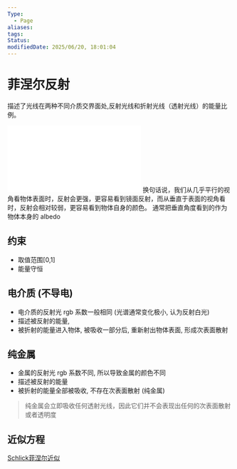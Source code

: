```yaml
---
Type:
  - Page
aliases: 
tags: 
Status: 
modifiedDate: 2025/06/20, 18:01:04
---
```


# 菲涅尔反射

描述了光线在两种不同介质交界面处,反射光线和折射光线（透射光线）的能量比例。

![菲涅尔效应#菲涅尔效应](菲涅尔效应.md)
换句话说，我们从几乎平行的视角看物体表面时，反射会更强，更容易看到镜面反射，而从垂直于表面的视角看时，反射会相对较弱，更容易看到物体自身的颜色。
通常把垂直角度看到的作为物体本身的 albedo

## 约束

- 取值范围\[0,1]
- 能量守恒

## 电介质 (不导电)

- 电介质的反射光 rgb 系数一般相同 (光谱通常变化极小, 认为反射白光)
- 描述被反射的能量,
- 被折射的能量进入物体, 被吸收一部分后, 重新射出物体表面, 形成次表面散射 

## 纯金属

- 金属的反射光 rgb 系数不同, 所以导致金属的颜色不同
- 描述被反射的能量
- 被折射的能量全部被吸收, 不存在次表面散射 (纯金属)

> 纯金属会立即吸收任何透射光线，因此它们并不会表现出任何的次表面散射或者透明度

## 近似方程

[Schlick菲涅尔近似](Schlick菲涅尔近似.md)
